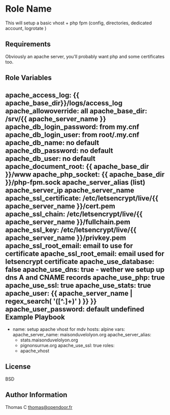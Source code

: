 Role Name
=========

This will setup a basic vhost + php fpm (config, directories, dedicated account, logrotate )

Requirements
------------

Obviously an apache server, you'll probably want php and some certificates too.

Role Variables
--------------

apache_access_log: {{ apache_base_dir}}/logs/access_log
apache_allowoverride: all
apache_base_dir: /srv/{{ apache_server_name }}
apache_db_login_password: from my.cnf
apache_db_login_user: from root/.my.cnf
apache_db_name: no default
apache_db_password: no default
apache_db_user: no default
apache_document_root: {{ apache_base_dir }}/www
apache_php_socket: {{ apache_base_dir }}/php-fpm.sock
apache_server_alias (list)
apache_server_ip
apache_server_name
apache_ssl_certificate: /etc/letsencrypt/live/{{ apache_server_name }}/cert.pem
apache_ssl_chain: /etc/letsencrypt/live/{{ apache_server_name }}/fullchain.pem
apache_ssl_key: /etc/letsencrypt/live/{{ apache_server_name }}/privkey.pem
apache_ssl_root_email: email to use for certificate
apache_ssl_root_email: email used for letsencrypt certificate
apache_use_database: false
apache_use_dns: true - wether we setup up dns A and CNAME records
apache_use_php: true
apache_use_ssl: true
apache_use_stats: true
apache_user: {{ apache_server_name | regex_search( '([^.]+)' ) }} }}
apache_user_password: default undefined
Example Playbook
----------------

- name: setup apache vhost for mdv
  hosts: alpine
  vars:
    apache_server_name: maisonduvelolyon.org
    apache_server_alias:
    - stats.maisonduvelolyon.org
    - pignonsurrue.org
    apache_use_ssl: true
  roles:
    - apache_vhost

License
-------

BSD

Author Information
------------------

Thomas C <thomas@opendoor.fr>
